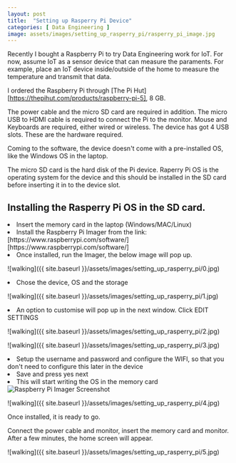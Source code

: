 ```yaml
---
layout: post
title:  "Setting up Rasperry Pi Device"
categories: [ Data Engineering ]
image: assets/images/setting_up_rasperry_pi/rasperry_pi_image.jpg
---
```

Recently I bought a Raspberry Pi to try Data Engineering work for IoT. For now, assume IoT as a sensor device that can measure the paraments. For example, place an IoT device inside/outside of the home to measure the temperature and transmit that data.

I ordered the Raspberry Pi through [The Pi Hut][https://thepihut.com/products/raspberry-pi-5], 8 GB. 

The power cable and the micro SD card are required in addition.  The micro USB to HDMI cable is required to connect the Pi to the monitor. Mouse and Keyboards are required, either wired or wireless. The device has got 4 USB slots.  These are the hardware required. 

Coming to the software, the device doesn't come with a pre-installed OS, like the Windows OS in the laptop. 

The micro SD card is the hard disk of the Pi device. Raperry Pi OS is the operating system for the device and this should be installed in the SD card before inserting it in to the device slot.

## Installing the Rasperry Pi OS in the SD card. 

<li>Insert the memory card in the laptop (Windows/MAC/Linux)</li>
<li>Install the Raspberry Pi Imager from the link: [https://www.raspberrypi.com/software/][https://www.raspberrypi.com/software/] </li>
<li>Once installed, run the Imager, the below image will pop up. </li>

![walking]({{ site.baseurl }}/assets/images/setting_up_rasperry_pi/0.jpg)

<li>Chose the device, OS and the storage  </li>

![walking]({{ site.baseurl }}/assets/images/setting_up_rasperry_pi/1.jpg)

<li> An option to customise will pop up in the next window. Click EDIT SETTINGS </li>

![walking]({{ site.baseurl }}/assets/images/setting_up_rasperry_pi/2.jpg)

![walking]({{ site.baseurl }}/assets/images/setting_up_rasperry_pi/3.jpg)

<li> Setup the username and password and configure the WIFI, so that you don't need to configure this later in the device </li>

<li> Save and press yes next </li>

<li> This will start writing the OS in the memory card  </li>

<img src="{{ site.baseurl }}/assets/images/setting_up_rasperry_pi/0.jpg" alt="Raspberry Pi Imager Screenshot">

![walking]({{ site.baseurl }}/assets/images/setting_up_rasperry_pi/4.jpg)

Once installed, it is ready to go. 

Connect the power cable and monitor, insert the memory card and monitor. After a few minutes, the home screen will appear.

![walking]({{ site.baseurl }}/assets/images/setting_up_rasperry_pi/5.jpg)
<!-- 
Check out the [Jekyll docs][jekyll-docs] for more info on how to get the most out of Jekyll. File all bugs/feature requests at [Jekyll’s GitHub repo][jekyll-gh]. If you have questions, you can ask them on [Jekyll Talk][jekyll-talk]. -->

[The Pi Hut]: https://thepihut.com/products/raspberry-pi-5
[https://www.raspberrypi.com/software/]: https://www.raspberrypi.com/software/


<!-- 
[jekyll-docs]: http://jekyllrb.com/docs/home
[jekyll-gh]:   https://github.com/jekyll/jekyll
[jekyll-talk]: https://talk.jekyllrb.com/ -->
